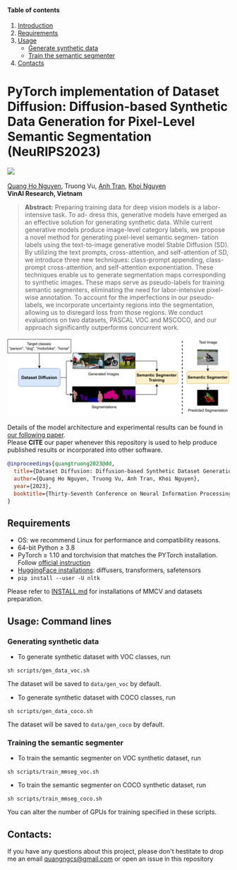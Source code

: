 #### **Table of contents**
1. [Introduction](#pytorch-implementation-of-dataset-diffusion-diffusion-based-synthetic-data-generation-for-pixel-level-semantic-segmentation-neurips2023)
1. [Requirements](#requirements)
2. [Usage](#usage-command-lines)
    * [Generate synthetic data](#generating-synthetic-data)
    * [Train the semantic segmenter](#training-the-semantic-segmenter)
3. [Contacts](#contacts)


# **PyTorch implementation of Dataset Diffusion: Diffusion-based Synthetic Data Generation for Pixel-Level Semantic Segmentation (NeuRIPS2023)**
<a href="https://arxiv.org/abs/2309.14303"><img src="https://img.shields.io/badge/arxiv-2309.14303-red?style=for-the-badge"></a>

[Quang Ho Nguyen](https://quang-ngh.github.io/),
Truong Vu,
[Anh Tran](https://sites.google.com/site/anhttranusc/),
[Khoi Nguyen](https://khoinguyen.org)<br>
**VinAI Research, Vietnam**

> **Abstract:** 
Preparing training data for deep vision models is a labor-intensive task. To ad-
dress this, generative models have emerged as an effective solution for generating
synthetic data. While current generative models produce image-level category
labels, we propose a novel method for generating pixel-level semantic segmen-
tation labels using the text-to-image generative model Stable Diffusion (SD). By
utilizing the text prompts, cross-attention, and self-attention of SD, we introduce
three new techniques: class-prompt appending, class-prompt cross-attention, and
self-attention exponentiation. These techniques enable us to generate segmentation
maps corresponding to synthetic images. These maps serve as pseudo-labels for
training semantic segmenters, eliminating the need for labor-intensive pixel-wise
annotation. To account for the imperfections in our pseudo-labels, we incorporate
uncertainty regions into the segmentation, allowing us to disregard loss from those
regions. We conduct evaluations on two datasets, PASCAL VOC and MSCOCO,
and our approach significantly outperforms concurrent work.

![teaser.png](./assets/teaser6-1.png)

Details of the model architecture and experimental results can be found in [our following paper](https://arxiv.org/abs/2309.14303).<br>
Please **CITE** our paper whenever this repository is used to help produce published results or incorporated into other software.
```bibtex
@inproceedings{quangtruong2023@dd,
  title={Dataset Diffusion: Diffusion-based Synthetic Dataset Generation for Pixel-Level Semantic Segmentation},
  author={Quang Ho Nguyen, Truong Vu, Anh Tran, Khoi Nguyen},
  year={2023},
  booktitle={Thirty-Seventh Conference on Neural Information Processing Systems},
}
```

## **Requirements**
* OS: we recommend Linux for performance and compatibility reasons.
* 64-bit Python ≥ 3.8
* PyTorch ≥ 1.10 and torchvision that matches the PYTorch installation. Follow [official instruction](https://pytorch.org/get-started/locally/)
* [HuggingFace installations](https://huggingface.co/docs/diffusers/installation): diffusers, transformers, safetensors
* `pip install --user -U nltk`

Please refer to [INSTALL.md](INSTALL.md) for installations of MMCV and datasets preparation.

## **Usage: Command lines**
### **Generating synthetic data**
* To generate synthetic dataset with VOC classes, run 
```shell
sh scripts/gen_data_voc.sh
```
The dataset will be saved to `data/gen_voc` by default.


* To generate synthetic dataset with COCO classes, run 
```shell
sh scripts/gen_data_coco.sh
```
The dataset will be saved to `data/gen_coco` by default.


### **Training the semantic segmenter**
* To train the semantic segmenter on VOC synthetic dataset, run 
```shell
sh scripts/train_mmseg_voc.sh
```

* To train the semantic segmenter on COCO synthetic dataset, run 
```shell
sh scripts/train_mmseg_coco.sh
```

You can alter the number of GPUs for training specified in these scripts.

## **Contacts**:
If you have any questions about this project, please don't hestitate to drop me an email quangngcs@gmail.com or open an issue in this repository